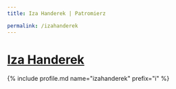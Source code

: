 ```yaml
---
title: Iza Handerek | Patromierz

permalink: /izahanderek
---
```


# [Iza Handerek](https://patronite.pl/izahanderek)

{% include profile.md name="izahanderek" prefix="i" %}
